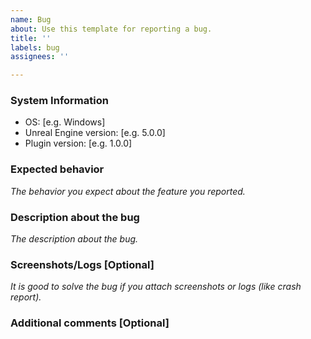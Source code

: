 ```yaml
---
name: Bug
about: Use this template for reporting a bug.
title: ''
labels: bug
assignees: ''

---
```


### System Information

* OS: [e.g. Windows]
* Unreal Engine version: [e.g. 5.0.0]
* Plugin version: [e.g. 1.0.0]

### Expected behavior

*The behavior you expect about the feature you reported.*

### Description about the bug

*The description about the bug.*

### Screenshots/Logs [Optional]

*It is good to solve the bug if you attach screenshots or logs (like crash*
*report).*

### Additional comments [Optional]
